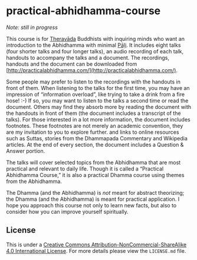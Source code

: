 # practical-abhidhamma-course

_Note: still in progress_

This course is for [Theravāda](http://en.wikipedia.org/wiki/Theravada) Buddhists with inquiring minds who want an introduction to the Abhidhamma with minimal [Pāḷi](http://en.wikipedia.org/wiki/Pali). It includes eight talks (four shorter talks and four longer talks), an audio recording of each talk, handouts to accompany the talks and a document. The recordings, handouts and the document can be downloaded from [http://practicalabhidhamma.com/](http://practicalabhidhamma.com/).

Some people may prefer to listen to the recordings with the handouts in front of them. When listening to the talks for the first time, you may have an impression of “information overload”, like trying to take a drink from a fire hose! :-) If so, you may want to listen to the talks a second time or read the document. Others may find they absorb more by reading the document with the handouts in front of them (the document includes a transcript of the talks). For those interested in a lot more information, the document includes footnotes. These footnotes are not merely an academic convention, they are my invitation to you to explore further. and links to online resources such as Suttas, stories from the Dhammapada Commentary and Wikipedia articles. At the end of every section, the document includes a Question & Answer portion. 

The talks will cover selected topics from the Abhidhamma that are most practical and relevant to daily life. Though it is called a “Practical Abhidhamma Course,” it is also a practical Dhamma course using themes from the Abhidhamma.

The Dhamma (and the Abhidhamma) is _not_ meant for abstract theorizing; the Dhamma (and the Abhidhamma) is meant for practical application. I hope you approach this course not only to learn new facts, but also to consider how you can improve yourself spiritually.

## License

This is under a [Creative Commons Attribution-NonCommercial-ShareAlike 4.0 International License](http://creativecommons.org/licenses/by-nc-sa/4.0/). For more details please view the `LICENSE.md` file.
